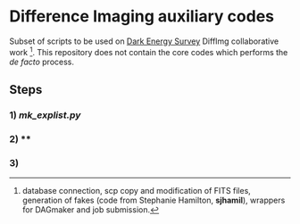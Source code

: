 # Difference Imaging auxiliary codes
Subset of scripts to be used on [Dark Energy Survey](https://www.darkenergysurvey.org/) DiffImg collaborative work [^a]. This repository does not contain the core codes which performs the *de facto* process.

## Steps

### 1) *mk_explist.py*

### 2) **

### 3) 

[^a]: database connection, scp copy and modification of FITS files, generation of fakes (code from Stephanie Hamilton, **sjhamil**),  wrappers for DAGmaker and job submission.

